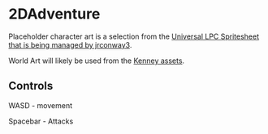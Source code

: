 # 2DAdventure

Placeholder character art is a selection from the [Universal LPC Spritesheet that is being managed by jrconway3](https://github.com/jrconway3/Universal-LPC-spritesheet).

World Art will likely be used from the [Kenney assets](http://kenney.nl/assets).

## Controls
WASD - movement

Spacebar - Attacks
